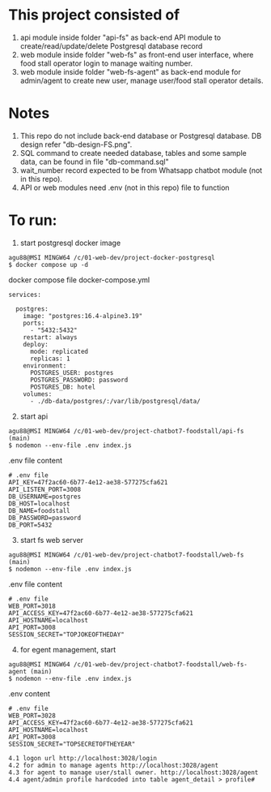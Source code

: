 # This project consisted of
1. api module inside folder "api-fs" as back-end API module to create/read/update/delete Postgresql database record
2. web module inside folder "web-fs" as front-end user interface, where food stall operator login to manage waiting number.
3. web module inside folder "web-fs-agent" as back-end module for admin/agent to create new user, manage user/food stall operator details.


# Notes
1. This repo do not include back-end database or Postgresql database. DB design refer "db-design-FS.png".
2. SQL command to create needed database, tables and some sample data, can be found in file "db-command.sql"
3. wait_number record expected to be from Whatsapp chatbot module (not in this repo).
4. API or web modules need .env (not in this repo) file to function

# To run:
1. start postgresql docker image
```
agu88@MSI MINGW64 /c/01-web-dev/project-docker-postgresql
$ docker compose up -d
```
docker compose file docker-compose.yml
```
services:

  postgres:
    image: "postgres:16.4-alpine3.19"
    ports:
      - "5432:5432"
    restart: always
    deploy:
      mode: replicated
      replicas: 1
    environment:
      POSTGRES_USER: postgres
      POSTGRES_PASSWORD: password
      POSTGRES_DB: hotel
    volumes:
      - ./db-data/postgres/:/var/lib/postgresql/data/
```
2. start api
```
agu88@MSI MINGW64 /c/01-web-dev/project-chatbot7-foodstall/api-fs (main)
$ nodemon --env-file .env index.js 
```
.env file content
```
# .env file
API_KEY=47f2ac60-6b77-4e12-ae38-577275cfa621
API_LISTEN_PORT=3008
DB_USERNAME=postgres
DB_HOST=localhost
DB_NAME=foodstall
DB_PASSWORD=password
DB_PORT=5432
```
3. start fs web server
```
agu88@MSI MINGW64 /c/01-web-dev/project-chatbot7-foodstall/web-fs (main)
$ nodemon --env-file .env index.js 
```
.env file content
```
# .env file
WEB_PORT=3018
API_ACCESS_KEY=47f2ac60-6b77-4e12-ae38-577275cfa621
API_HOSTNAME=localhost
API_PORT=3008
SESSION_SECRET="TOPJOKEOFTHEDAY"

```
4. for egent management, start
```
agu88@MSI MINGW64 /c/01-web-dev/project-chatbot7-foodstall/web-fs-agent (main)
$ nodemon --env-file .env index.js
```
.env content
```
# .env file
WEB_PORT=3028
API_ACCESS_KEY=47f2ac60-6b77-4e12-ae38-577275cfa621
API_HOSTNAME=localhost
API_PORT=3008
SESSION_SECRET="TOPSECRETOFTHEYEAR"

```
    4.1 logon url http://localhost:3028/login
    4.2 for admin to manage agents http://localhost:3028/agent
    4.3 for agent to manage user/stall owner. http://localhost:3028/agent 
    4.4 agent/admin profile hardcoded into table agent_detail > profile#
